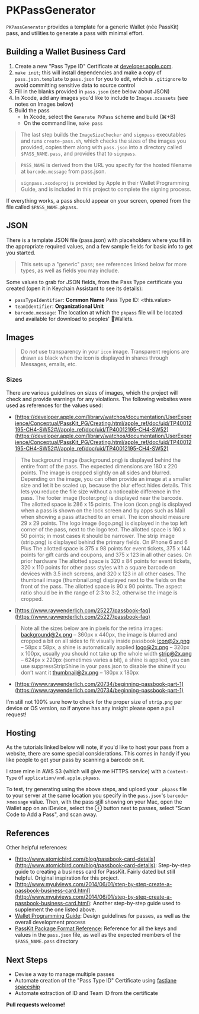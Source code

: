 # PKPassGenerator

`PKPassGenerator` provides a template for a generic Wallet (née PassKit) pass, and utilities to generate a pass with minimal effort.

## Building a Wallet Business Card

1. Create a new "Pass Type ID" Certificate at [developer.apple.com](http://developer.apple.com).
1. `make init`; this will install dependencies and make a copy of `pass.json.template` to `pass.json` for you to edit, which is `.gitignore` to avoid committing sensitive data to source control
1. Fill in the blanks provided in `pass.json` (see below about JSON)
1. In Xcode, add any images you'd like to include to `Images.xcassets` (see notes on Images below)
1. Build the pass
    - In Xcode, select the `Generate PKPass` scheme and build (⌘+B)
    - On the command line, `make pass`

> The last step builds the `ImageSizeChecker` and `signpass` executables and runs `create-pass.sh`, which checks the sizes of the images you provided, copies them along with `pass.json` into a directory called `$PASS_NAME.pass`, and provides that to `signpass`. 

> `PASS_NAME` is derived from the URL you specify for the hosted filename at `barcode.message` from pass.json. 

> `signpass.xcodeproj` is provided by Apple in their Wallet Programming Guide, and is included in this project to complete the signing process.

If everything works, a pass should appear on your screen, opened from the file called `$PASS_NAME.pkpass`.

## JSON

There is a template JSON file (pass.json) with placeholders where you fill in the appropriate required values, and a few sample fields for basic info to get you started. 

> This sets up a "generic" pass; see references linked below for more types, as well as fields you may include.

Some values to grab for JSON fields, from the Pass Type certificate you created (open it in Keychain Assistant to see its details):

- `passTypeIdentifier`: **Common Name** Pass Type ID: <this.value>
- `teamIdentifier`: **Organizational Unit**
- `barcode.message`: The location at which the `pkpass` file will be located and available for download to peoples' Wallets. 

## Images

> Do *not* use transparency in your `icon` image. Transparent regions are drawn as black when the icon is displayed in shares through Messages, emails, etc.

### Sizes

There are various guidelines on sizes of images, which the project will check and provide warnings for any violations. The following websites were used as references for the values used:

- [https://developer.apple.com/library/watchos/documentation/UserExperience/Conceptual/PassKit_PG/Creating.html/apple_ref/doc/uid/TP40012195-CH4-SW52#//apple_ref/doc/uid/TP40012195-CH4-SW52](https://developer.apple.com/library/watchos/documentation/UserExperience/Conceptual/PassKit_PG/Creating.html/apple_ref/doc/uid/TP40012195-CH4-SW52#//apple_ref/doc/uid/TP40012195-CH4-SW52)

> The background image (background.png) is displayed behind the entire front of the pass. The expected dimensions are 180 x 220 points. The image is cropped slightly on all sides and blurred. Depending on the image, you can often provide an image at a smaller size and let it be scaled up, because the blur effect hides details. This lets you reduce the file size without a noticeable difference in the pass.
The footer image (footer.png) is displayed near the barcode. The allotted space is 286 x 15 points.
The icon (icon.png) is displayed when a pass is shown on the lock screen and by apps such as Mail when showing a pass attached to an email. The icon should measure 29 x 29 points.
The logo image (logo.png) is displayed in the top left corner of the pass, next to the logo text. The allotted space is 160 x 50 points; in most cases it should be narrower.
The strip image (strip.png) is displayed behind the primary fields.
On iPhone 6 and 6 Plus The allotted space is 375 x 98 points for event tickets, 375 x 144 points for gift cards and coupons, and 375 x 123 in all other cases.
On prior hardware The allotted space is 320 x 84 points for event tickets, 320 x 110 points for other pass styles with a square barcode on devices with 3.5 inch screens, and 320 x 123 in all other cases.
The thumbnail image (thumbnail.png) displayed next to the fields on the front of the pass. The allotted space is 90 x 90 points. The aspect ratio should be in the range of 2:3 to 3:2, otherwise the image is cropped.

- [https://www.raywenderlich.com/25227/passbook-faq](https://www.raywenderlich.com/25227/passbook-faq)

> Note all the sizes below are in pixels for the retina images:
background@2x.png – 360px x 440px, the image is blurred and cropped a bit on all sides to fit visually inside passbook
icon@2x.png – 58px x 58px, a shine is automatically applied
logo@2x.png – 320px x 100px, usually you should not take up the whole width
strip@2x.png – 624px x 220px (sometimes varies a bit), a shine is applied, you can use suppressStripShine in your pass.json to disable the shine if you don’t want it
thumbnail@2x.png – 180px x 180px

- [https://www.raywenderlich.com/20734/beginning-passbook-part-1](https://www.raywenderlich.com/20734/beginning-passbook-part-1)

I'm still not 100% sure how to check for the proper size of `strip.png` per device or OS version, so if anyone has any insight please open a pull request!

## Hosting

As the tutorials linked below will note, if you'd like to host your pass from a website, there are some special considerations. This comes in handy if you like people to get your pass by scanning a barcode on it.

I store mine in AWS S3 (which will give me HTTPS service) with a `Content-Type` of `application/vnd.apple.pkpass`.

To test, try generating using the above steps, and upload your `.pkpass` file to your server at the same location you specify in the `pass.json`'s `barcode`->`message` value. Then, with the pass still showing on your Mac, open the Wallet app on an iDevice, select the ⊕ button next to passes, select "Scan Code to Add a Pass", and scan away. 

## References

Other helpful references:

- [http://www.atomicbird.com/blog/passbook-card-details](http://www.atomicbird.com/blog/passbook-card-details):
	Step-by-step guide to creating a business card for PassKit. Fairly dated but still helpful. Original inspiration for this project.
- [http://www.myuiviews.com/2014/06/01/step-by-step-create-a-passbook-business-card.html](http://www.myuiviews.com/2014/06/01/step-by-step-create-a-passbook-business-card.html):
	Another step-by-step guide used to supplement the one listed above.
- [Wallet Programming Guide](https://developer.apple.com/library/ios/documentation/UserExperience/Conceptual/PassKit_PG/index.html#//apple_ref/doc/uid/TP40012195-CH1-SW1):
	Design guidelines for passes, as well as the overall development process
- [PassKit Package Format Reference](https://developer.apple.com/library/ios/documentation/UserExperience/Reference/PassKit_Bundle/Chapters/Introduction.html#//apple_ref/doc/uid/TP40012026-CH0-SW1):
	Reference for all the keys and values in the `pass.json` file, as well as the expected members of the `$PASS_NAME.pass` directory

## Next Steps

- Devise a way to manage multiple passes
- Automate creation of the "Pass Type ID" Certificate using [fastlane spaceship](https://github.com/fastlane/fastlane/tree/master/spaceship)
- Automate extraction of ID and Team ID from the certificate

**Pull requests welcome!**

